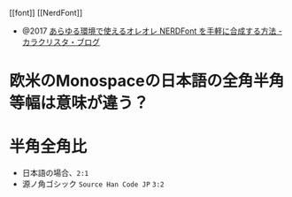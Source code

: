 [[font]] [[NerdFont]]

- @2017 [あらゆる環境で使えるオレオレ NERDFont を手軽に合成する方法 - カラクリスタ・ブログ](https://the.kalaclista.com/posts/2017/12/06/000118/)

# 欧米のMonospaceの日本語の全角半角等幅は意味が違う？

# 半角全角比
- 日本語の場合、`2:1`
- 源ノ角ゴシック `Source Han Code JP` `3:2`

